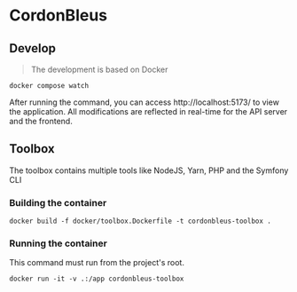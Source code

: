 # CordonBleus

## Develop

> The development is based on Docker

```shell
docker compose watch
```

After running the command, you can access http://localhost:5173/ to view the application.
All modifications are reflected in real-time for the API server and the frontend.

## Toolbox

The toolbox contains multiple tools like NodeJS, Yarn, PHP and the Symfony CLI

### Building the container

```shell
docker build -f docker/toolbox.Dockerfile -t cordonbleus-toolbox .
```

### Running the container

This command must run from the project's root.

```shell
docker run -it -v .:/app cordonbleus-toolbox
```